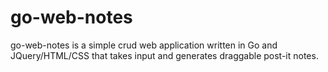 # go-web-notes

go-web-notes is a simple crud web application written in Go and JQuery/HTML/CSS that takes input and generates draggable post-it notes.